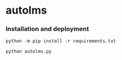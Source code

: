 # autolms

### Installation and deployment

```python -m pip install -r requirements.txt```

```python autolms.py```
